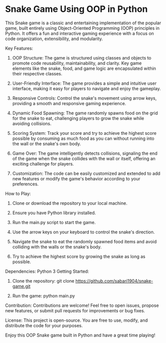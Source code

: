 # Snake Game Using OOP in Python


This Snake game is a classic and entertaining implementation of the popular game, built entirely using Object-Oriented Programming (OOP) principles in Python. It offers a fun and interactive gaming experience with a focus on code organization, extensibility, and modularity.

Key Features:

1. OOP Structure: The game is structured using classes and objects to promote code reusability, maintainability, and clarity. Key game elements like the snake, food, and game logic are encapsulated within their respective classes.

2. User-Friendly Interface: The game provides a simple and intuitive user interface, making it easy for players to navigate and enjoy the gameplay.

3. Responsive Controls: Control the snake's movement using arrow keys, providing a smooth and responsive gaming experience.

4. Dynamic Food Spawning: The game randomly spawns food on the grid for the snake to eat, challenging players to grow the snake while avoiding collisions.

5. Scoring System: Track your score and try to achieve the highest score possible by consuming as much food as you can without running into the wall or the snake's own body.

6. Game Over: The game intelligently detects collisions, signaling the end of the game when the snake collides with the wall or itself, offering an exciting challenge for players.

7. Customization: The code can be easily customized and extended to add new features or modify the game's behavior according to your preferences.

How to Play:

1. Clone or download the repository to your local machine.
  
2. Ensure you have Python library installed.

3. Run the main.py script to start the game.

4. Use the arrow keys on your keyboard to control the snake's direction.

5. Navigate the snake to eat the randomly spawned food items and avoid colliding with the walls or the snake's body.

6. Try to achieve the highest score by growing the snake as long as possible.
   
Dependencies:
Python 3
Getting Started:

1. Clone the repository:
git clone https://github.com/sabari1904/snake-game.git

2. Run the game:
python main.py

Contribution:
Contributions are welcome! Feel free to open issues, propose new features, or submit pull requests for improvements or bug fixes.

License:
This project is open-source. You are free to use, modify, and distribute the code for your purposes.

Enjoy this OOP Snake game built in Python and have a great time playing!
